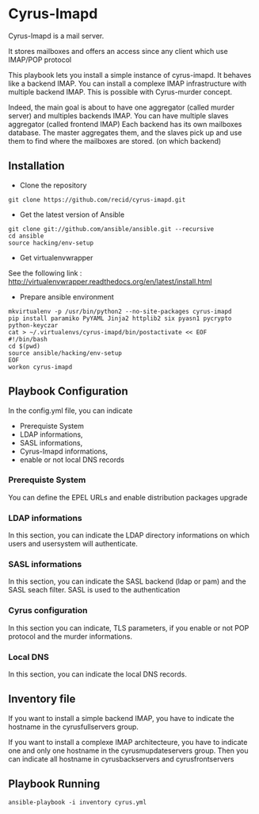 # Cyrus-Imapd

Cyrus-Imapd is a mail server.

It stores mailboxes and offers an access since any client which use IMAP/POP protocol

This playbook lets you install a simple instance of cyrus-imapd. It behaves like a backend IMAP.
You can install a complexe IMAP infrastructure with multiple backend IMAP. This is possible with Cyrus-murder concept.

Indeed, the main goal is about to have one aggregator (called murder server) and multiples backends IMAP. You can have multiple slaves aggregator (called frontend IMAP)
Each backend has its own mailboxes database. The master aggregates them, and the slaves pick up and use them to find where the mailboxes are stored. (on which backend)

## Installation

* Clone the repository
```
git clone https://github.com/recid/cyrus-imapd.git
```

* Get the latest version of Ansible
```
git clone git://github.com/ansible/ansible.git --recursive
cd ansible
source hacking/env-setup
```

* Get virtualenvwrapper

See the following link : http://virtualenvwrapper.readthedocs.org/en/latest/install.html

* Prepare ansible environment
```
mkvirtualenv -p /usr/bin/python2 --no-site-packages cyrus-imapd
pip install paramiko PyYAML Jinja2 httplib2 six pyasn1 pycrypto python-keyczar
cat > ~/.virtualenvs/cyrus-imapd/bin/postactivate << EOF
#!/bin/bash
cd $(pwd)
source ansible/hacking/env-setup
EOF
workon cyrus-imapd
```

## Playbook Configuration

In the config.yml file, you can indicate
 - Prerequiste System
 - LDAP informations,
 - SASL informations, 
 - Cyrus-Imapd informations,
 - enable or not local DNS records

### Prerequiste System
You can define the EPEL URLs and enable distribution packages upgrade

### LDAP informations
In this section, you can indicate the LDAP directory informations on which users and usersystem will authenticate.


### SASL informations
In this section, you can indicate the SASL backend (ldap or pam) and the SASL seach filter. SASL is used to the authentication


### Cyrus configuration
In this section you can indicate, TLS parameters, if you enable or not POP protocol and the murder informations.

### Local DNS
In this section, you can indicate the local DNS records.

## Inventory file
If you want to install a simple backend IMAP, you have to indicate the hostname in the cyrusfullservers group.

If you want to install a complexe IMAP architecteure, you have to indicate one and only one hostname in the cyrusmupdateservers group. Then you can indicate all hostname in cyrusbackservers and cyrusfrontservers



## Playbook Running
```
ansible-playbook -i inventory cyrus.yml
```
